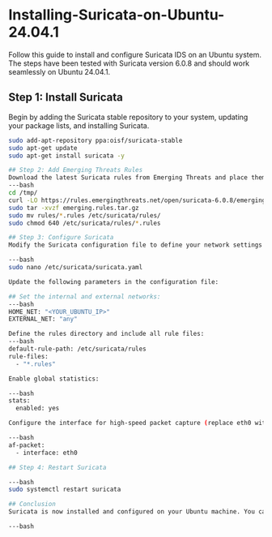 # Installing-Suricata-on-Ubuntu-24.04.1
Follow this guide to install and configure Suricata IDS on an Ubuntu system. The steps have been tested with Suricata version 6.0.8 and should work seamlessly on Ubuntu 24.04.1.

## Step 1: Install Suricata
Begin by adding the Suricata stable repository to your system, updating your package lists, and installing Suricata.

```bash
sudo add-apt-repository ppa:oisf/suricata-stable
sudo apt-get update
sudo apt-get install suricata -y

## Step 2: Add Emerging Threats Rules
Download the latest Suricata rules from Emerging Threats and place them in the appropriate directory.
---bash
cd /tmp/
curl -LO https://rules.emergingthreats.net/open/suricata-6.0.8/emerging.rules.tar.gz
sudo tar -xvzf emerging.rules.tar.gz
sudo mv rules/*.rules /etc/suricata/rules/
sudo chmod 640 /etc/suricata/rules/*.rules

## Step 3: Configure Suricata
Modify the Suricata configuration file to define your network settings and load rules. Open the file:

---bash
sudo nano /etc/suricata/suricata.yaml

Update the following parameters in the configuration file:

## Set the internal and external networks:
---bash
HOME_NET: "<YOUR_UBUNTU_IP>"
EXTERNAL_NET: "any"

Define the rules directory and include all rule files:
---bash
default-rule-path: /etc/suricata/rules
rule-files:
  - "*.rules"

Enable global statistics:

---bash
stats:
  enabled: yes

Configure the interface for high-speed packet capture (replace eth0 with your active interface):

---bash
af-packet:
  - interface: eth0

## Step 4: Restart Suricata

---bash
sudo systemctl restart suricata

## Conclusion
Suricata is now installed and configured on your Ubuntu machine. You can start monitoring network traffic and analyzing data using the configured ruleset. For further customization, refer to the Suricata documentation.

---bash




